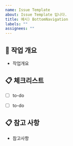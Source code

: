 ```yaml
---
name: Issue Template
about: Issue Template 입니다.
title: 예시) BottomNavigation
labels: ""
assignees: ""
---
```


## 📝 작업 개요

- 작업개요


## 📋 체크리스트

- [ ] to-do
- [ ] to-do


## 📋 참고 사항

- 참고사항
